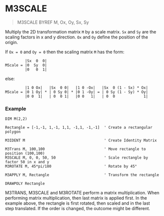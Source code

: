 # M3SCALE

> M3SCALE BYREF M, Ox, Oy, Sx, Sy

Multiply the 2D transformation matrix `M` by a scale matrix. `Sx` and `Sy` are the scaling factors in x and y direction. `Ox` and `Oy` define the position of the origin. 

If `Ox = 0` and `Oy = 0` then the scaling matrix `M` has the form:

```
         |Sx  0  0|
MScale = |0  Sy  0|
         |0   0  1|
```

else:

```
         |1 0 Ox|   |Sx  0 0|   |1 0 -Ox|   |Sx  0 (1 - Sx) * Ox|   
MScale = |0 1 Oy| * | 0 Sy 0| * |0 1 -Oy| = | 0 Sy (1 - Sy) * Oy|
         |0 0  1|   | 0  0 1|   |0 0   1|   | 0  0             1|
```

### Example

```
DIM M(2,2)

Rectangle = [-1,-1, 1,-1, 1,1, -1,1, -1,-1]  ' Create a rectangular polygon

M3IDENT M                                    ' Create Identity Matrix

M3Trans M, 100,100                           ' Move rectangle to position (100,100) 
M3SCALE M, 0, 0, 50, 50                      ' Scale rectangle by factor 50 in x and y
M3ROTATE M, 45*pi/180                        ' Rotate by 45°

M3APPLY M, Rectangle                         ' Transform the rectangle

DRAWPOLY Rectangle
```

M3TRANS, M3SCALE and M3ROTATE perform a matrix multiplication. When performing matrix multiplication, then last matrix is applied first.
In the example above, the rectangle is first rotated, then scaled and in the last step translated. If the order is changed, the outcome might
be different.
